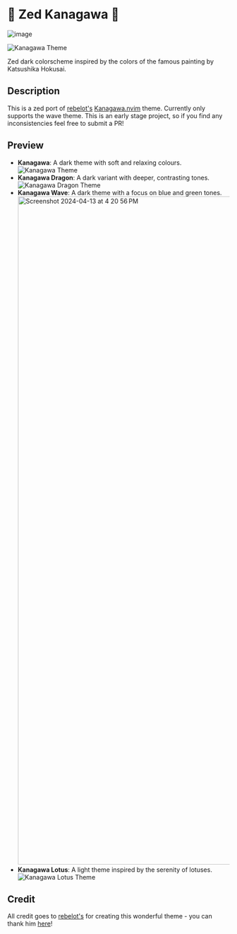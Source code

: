 # 🌊 Zed Kanagawa 🌊

![image](https://github.com/ethangilmore/zed-kanagawa/assets/90002503/705282e8-82d7-497b-8b69-4a1db8ec1058)

![Kanagawa Theme](https://img.shields.io/badge/Theme-Kanagawa-blueviolet)

Zed dark colorscheme inspired by the colors of the famous painting by Katsushika Hokusai.

## Description

This is a zed port of [rebelot's](https://github.com/rebelot) [Kanagawa.nvim](https://github.com/rebelot/kanagawa.nvim) theme. Currently only supports the wave theme.
This is an early stage project, so if you find any inconsistencies feel free to submit a PR!

## Preview

- **Kanagawa**: A dark theme with soft and relaxing colours.
  ![Kanagawa Theme](./previews/Kanagawa.png)
- **Kanagawa Dragon**: A dark variant with deeper, contrasting tones.
  ![Kanagawa Dragon Theme](./previews/Kanagawa_dragon.png)
- **Kanagawa Wave**: A dark theme with a focus on blue and green tones.
  <img width="1512" alt="Screenshot 2024-04-13 at 4 20 56 PM" src="https://github.com/ethangilmore/zed-kanagawa/assets/90002503/16c69365-332b-4244-ac13-3b52737f8d19">
- **Kanagawa Lotus**: A light theme inspired by the serenity of lotuses.
  ![Kanagawa Lotus Theme](./previews/Kanagawa_lotus.png)

## Credit

All credit goes to [rebelot's](https://github.com/rebelot) for creating this wonderful theme - you can thank him [here](https://github.com/rebelot/kanagawa.nvim#donate)!
